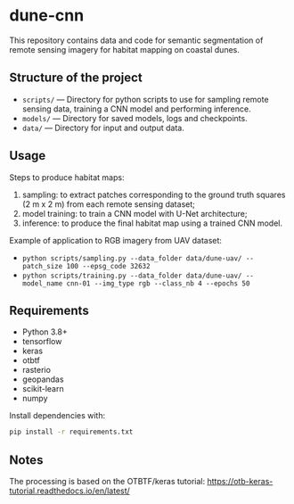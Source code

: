 # dune-cnn

This repository contains data and code for semantic segmentation of remote sensing imagery for habitat mapping on coastal dunes.

## Structure of the project

- `scripts/` — Directory for python scripts to use for sampling remote sensing data, training a CNN model and performing inference.
- `models/` — Directory for saved models, logs and checkpoints.
- `data/` — Directory for input and output data.

## Usage
Steps to produce habitat maps:
1) sampling: to extract patches corresponding to the ground truth squares (2 m x 2 m) from each remote sensing dataset;
3) model training: to train a CNN model with U-Net architecture;
5) inference: to produce the final habitat map using a trained CNN model.

Example of application to RGB imagery from UAV dataset:
- `python scripts/sampling.py --data_folder data/dune-uav/ --patch_size 100 --epsg_code 32632` 
- `python scripts/training.py --data_folder data/dune-uav/ --model_name cnn-01 --img_type rgb --class_nb 4 --epochs 50`

## Requirements
- Python 3.8+
- tensorflow
- keras
- otbtf
- rasterio
- geopandas
- scikit-learn
- numpy

Install dependencies with:
```bash
pip install -r requirements.txt
```

## Notes
The processing is based on the OTBTF/keras tutorial: https://otb-keras-tutorial.readthedocs.io/en/latest/ 
